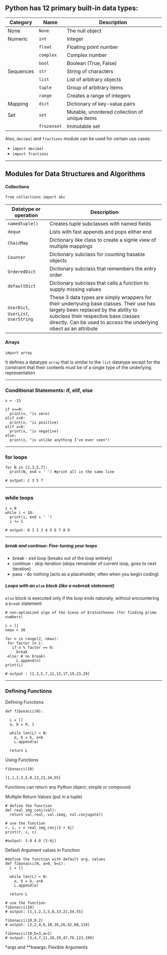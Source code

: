 ## Python has 12 primary built-in data types:

| Category | Name | Description | 
| --- | --- | --- |
| None | `None` | The null object |
| Numeric | `int` | Integer |
|  | `float` | Floating point number |
|  | `complex` | Complex number |
|  | `bool` | Boolean (True, False) |
| Sequences | `str` | String of characters |
|  | `list` | List of arbitrary objects |
|  | `tuple` | Group of arbitrary items |
|  | `range` | Creates a range of integers |
| Mapping | `dict` | Dictionary of key-value pairs |
| Set | `set` | Mutable, unordered collection of unique items |
|  | `frozenset` | Immutable set |

Also, `decimal` and `fractions` module can be used for certain use cases:

* `import decimal`
* `import fractions`

---

## Modules for Data Structures and Algorithms 

#### Collections

`from collections import abc`

| Datatype or operation | Description | 
| --- | --- | 
| `namedtuple()` | Creates tuple subclasses with named fields | 
| `deque` | Lists with fast appends and pops either end | 
| `ChainMap` | Dictionary like class to create a signle view of multiple mappings | 
| `Counter` | Dictionary subclass for counting hasable objects | 
| `OrderedDict` | Dictionary subclass that remembers the entry order | 
| `defaultDict` | Dictionary subclass that calls a function to supply missing values | 
| `UserDict`, `UserList`, `UserString` | These 3 data types are simply wrappers for their underlyuing base classes. Their use has largely been replaced by the ability to subclass their respective base classes directly. Can be used to access the underlying obect as an attribute | 

#### Arrays

`import array`

It defines a datatype `array` that is similar to the `list` datatype except for the constraint that their contents must be of a single type of the underlying representation

---

### Conditional Statements: if, elif, else

```
x = -15

if x==0:
  print(x, "is zero)
elif x>0:
  print(x, "is positive)
elif x<0:
  print(x, "is negative)
else:
  print(x, "is unlike anything I've ever seen")

```

---

### for loops

```
for N in [2,3,5,7]:
  print(N, end = ' ') #print all in the same line

# output: 2 3 5 7
```

---

### while loops

```
i = 0
while i < 10:
  print(i, end = ' ')
  i += 1

# output: 0 1 2 3 4 5 6 7 8 9
```

---

##### break and continue: Fine-tuning your loops

* break - exit loop (breaks out of the loop entirely)
* continue - skip iteration (skips remainder of current loop, goes to next iteration)
* pass - do nothing (acts as a placeholder, often when you begin coding)

##### Loops with an `else` block (like a nobreak statement)

 `else` block is executed only if the loop ends naturally, without encountering a `break` statement

 ```
# non-optimized algo of the Sieve of Eratosthenes (for finding prime numbers)

L = []
nmax = 30

for n in range(2, nmax):
  for factor in L:
    if n % factor == 0:
      break
  else: # no break)
      L.append(n)
print(L)

# output : [2,3,5,7,11,13,17,19,23,29]
```

---

### Defining Functions

Defining Functions

```
def fibonacci(N):

  L = []
  a, b = 0, 1

  while len(L) < N:
    a, b = b, a+b
    L.append(a)

  return L
```

Using Functions

```
fibonacci(10)

[1,1,2,3,5,8,13,21,34,55]
```

Functions can return any Python object, simple or compound 

Multiple Return Values (put in a tuple)

```
# define the function
def real_img_conj(val):
  return val.real, val.imag, val.conjugate()

# use the function
r, i, c = real_img_conj(3 + 4j)
print(r, i, c)

#output: 3.0 4.0 (3-4j)
```

Default Argument values in Function

```
#define the function with default arg. values
def fibonacci(N, a=0, b=1):
  L = []

  while len(L) < N:
    a, b = b, a+b
    L.append(a)

  return L

# use the function
fibonacci(10)
# output: [1,1,2,3,5,8,13,21,34,55]

fibonacci(10,0,2)
# output: [2,2,4,6,10,16,26,42,68,110]

fibonacci(10,b=3,a=1)
# output: [3,4,7,11,18,29,47,76,123,199]
```


*args and **kwargs: Flexible Arguments

































